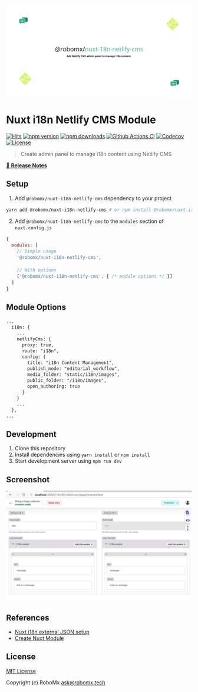 <div align="center">
  <img src ="https://github.com/anshcena/my-image-hosting-spot/blob/main/IMAGE_DIR/@robomx_nuxt-18n-netlify-cms.png?raw=true" width="1000" />
</div>

# Nuxt i18n Netlify CMS Module

[![Hits](https://hits.seeyoufarm.com/api/count/incr/badge.svg?url=https%3A%2F%2Fgithub.com%2FRoboMx%2Fnuxt-i18n-netlify-cms&count_bg=%2379C83D&title_bg=%23555555&icon=&icon_color=%23E7E7E7&title=hits&edge_flat=false)](https://hits.seeyoufarm.com)
[![npm version][npm-version-src]][npm-version-href]
[![npm downloads][npm-downloads-src]][npm-downloads-href]
[![Github Actions CI][github-actions-ci-src]][github-actions-ci-href]
[![Codecov][codecov-src]][codecov-href]
[![License][license-src]][license-href]

> Create admin panel to manage i18n content using Netlify CMS

[📖 **Release Notes**](./CHANGELOG.md)

## Setup

1. Add `@robomx/nuxt-i18n-netlify-cms` dependency to your project

```bash
yarn add @robomx/nuxt-i18n-netlify-cms # or npm install @robomx/nuxt-i18n-netlify-cms
```

2. Add `@robomx/nuxt-i18n-netlify-cms` to the `modules` section of `nuxt.config.js`

```js
{
  modules: [
    // Simple usage
    '@robomx/nuxt-i18n-netlify-cms',

    // With options
    ['@robomx/nuxt-i18n-netlify-cms', { /* module options */ }]
  ]
}
```

## Module Options

```
...
  i18n: {
    ...
    netlifyCms: {
      proxy: true,
      route: "i18n",
      config: {
        title: "i18n Content Management",
        publish_mode: "editorial_workflow",
        media_folder: "static/i18n/images",
        public_folder: "/i18n/images",
        open_authoring: true
      }
    }
    ...
  },
...
```

## Development

1. Clone this repository
2. Install dependencies using `yarn install` or `npm install`
3. Start development server using `npm run dev`

## Screenshot

<img src="static/i18n-content.jpeg" alt="i18n content manage" width="600px">

## References

* [Nuxt i18n external JSON setup](https://phrase.com/blog/posts/nuxt-js-tutorial-i18n/#External_JSON_or_JS_Files)
* [Create Nuxt Module](https://nuxtjs.org/blog/creating-a-nuxt-module)

## License

[MIT License](./LICENSE)

Copyright (c) RoboMx <ask@robomx.tech>

<!-- Badges -->
[npm-version-src]: https://img.shields.io/npm/v/@robomx/nuxt-i18n-netlify-cms/latest.svg
[npm-version-href]: https://npmjs.com/package/@robomx/nuxt-i18n-netlify-cms

[npm-downloads-src]: https://img.shields.io/npm/dt/@robomx/nuxt-i18n-netlify-cms.svg
[npm-downloads-href]: https://npmjs.com/package/@robomx/nuxt-i18n-netlify-cms

[github-actions-ci-src]: https://github.com/RoboMx/nuxt-i18n-netlify-cms/workflows/ci/badge.svg
[github-actions-ci-href]: https://github.com/robomx/nuxt-18n-netlify-cms/actions?query=workflow%3Aci

[codecov-src]: https://img.shields.io/codecov/c/github/robomx/nuxt-18n-netlify-cms.svg
[codecov-href]: https://codecov.io/gh/robomx/nuxt-18n-netlify-cms

[license-src]: https://img.shields.io/badge/License-MIT-yellow.svg
[license-href]: https://github.com/RoboMx/nuxt-i18n-netlify-cms
